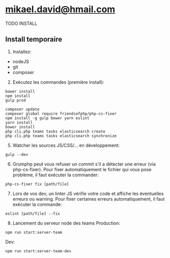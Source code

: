 # mikael.david@hmail.com

TODO INSTALL

## Install temporaire
1. Installez:
 - nodeJS
 - git
 - composer

2. Exécutez les commandes (première install):
```console
bower install
npm install
gulp prod

composer update
composer global require friendsofphp/php-cs-fixer
npm install -g gulp bower yarn eslint
yarn install
bower install
php cli.php teams tasks elasticsearch create
php cli.php teams tasks elasticsearch synchronize
```

5. Watcher les sources JS/CSS/... en développement:
```console
gulp --dev
```

6. Grumphp peut vous refuser un commit s'il a détecter une erreur (via php-cs-fixer).
   Pour fixer automatiquement le fichier qui vous pose problème, il faut exécuter la commander:
```console
php-cs-fixer fix [path/file]
```

7. Lors de vos dev, un linter JS vérifie votre code et affiche les éventuelles erreurs ou warning.
   Pour fixer certaines erreurs automatiquement, il faut exécuter la commande:
```console
eslint [path/file] --fix
```

8. Lancement du serveur node des teams
Production:
```console
npm run start:server-team
```

Dev:
```console
npm run start:server-team-dev
```